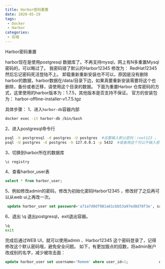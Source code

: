 ```yaml
---
title: Harbor密码重置
date: 2020-05-19
tags:
 - Docker
 - Harbor
categories:
 - 后端
---
```


Harbor密码重置
<!-- more -->


harbor现在是使用postgresql 数据库了。不再支持mysql，网上有N多重置Mysql密码的，可以略过了。
我密码错了默认的Harbor12345 修改为： RedHat12345 然后忘记密码死活登陆不上。
卸载重新重新安装也不可以，原因是没有删除harbor的数据，harbor数据在/data/目录下边，如果真要重新安装需要将这个也删除，备份或者迁移，请使用这个目录的数据。
下面为重置Harbor 仓库密码的方式，这里使用的harbor版本为：1.7.5，其他版本是否支持不保证。
官方的安装包为： harbor-offline-installer-v1.7.5.tgz

具体步骤：
1、进入`harbor-db`容器内部
```sh
docker exec -it harbor-db /bin/bash
```


2、进入postgresql命令行
```sh
psql -h postgresql -d postgres -U postgres  #这要输入默认密码：root123 。
psql -U postgres -d postgres -h 127.0.0.1 -p 5432  #或者用这个可以不输入密码。
```

3、切换到harbor所在的数据库
```sh
\c registry
```
4、查看harbor_user表
```sql
select * from harbor_user;
```

5、例如修改admin的密码，修改为初始化密码Harbor12345 ，修改好了之后再可以从web ui上再改一次。
```sql
 update harbor_user set password='a71a7d0df981a61cbb53a97ed8d78f3e', salt='ah3fdh5b7yxepalg9z45bu8zb36sszmr'  where username='admin';
```
6、退出 \q 退出postgresql，exit退出容器。
```sh
\q 
exit 
```
完成后通过WEB UI，就可以使用admin 、Harbor12345 这个密码登录了，记得修改这个默认密码哦，避免安全问题。
如下，有更加狠点的招数，将admin账户改成别的名字，减少被攻击面：
```sql
update harbor_user set username='Remem' where user_id=1;              #更改admin用户名为Remem
```

